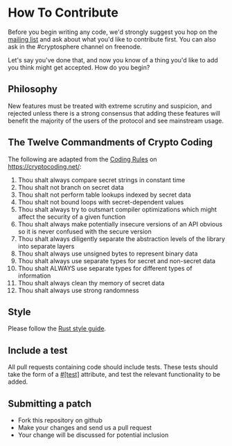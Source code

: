 How To Contribute
=================

Before you begin writing any code, we'd strongly suggest you hop on the
[mailing list] and ask about what you'd like to contribute first. You can
also ask in the #cryptosphere channel on freenode.

Let's say you've done that, and now you know of a thing you'd like to add you
think might get accepted. How do you begin?

[mailing list]: https://groups.google.com/forum/#!forum/clearcryptocode

## Philosophy

New features must be treated with extreme scrutiny and suspicion, and rejected
unless there is a strong consensus that adding these features will benefit the
majority of the users of the protocol and see mainstream usage.

## The Twelve Commandments of Crypto Coding

The following are adapted from the [Coding Rules] on https://cryptocoding.net/:

[Coding Rules]: https://cryptocoding.net/index.php/Coding_rules

1. Thou shalt always compare secret strings in constant time
2. Thou shalt not branch on secret data
3. Thou shalt not perform table lookups indexed by secret data
4. Thou shalt not bound loops with secret-dependent values
5. Thou shalt always try to outsmart compiler optimizations which might affect
   the security of a given function
6. Thou shalt always make potentially insecure versions of an API obvious so
   it is never confused with the secure version
7. Thou shalt always diligently separate the abstraction levels of the
   library into separate layers
8. Thou shalt always use unsigned bytes to represent binary data
9. Thou shalt always use separate types for secret and non-secret data
10. Thou shalt ALWAYS use separate types for different types of information
11. Thou shalt always clean thy memory of secret data
12. Thou shalt always use strong randomness

## Style

Please follow the [Rust style guide].

[Rust style guide]: https://github.com/mozilla/rust/wiki/Note-style-guide

## Include a test

All pull requests containing code should include tests. These tests should
take the form of a [#[test]](http://static.rust-lang.org/doc/master/guide-testing.html)
attribute, and test the relevant functionality to be added.

## Submitting a patch

* Fork this repository on github
* Make your changes and send us a pull request
* Your change will be discussed for potential inclusion
